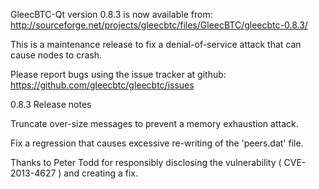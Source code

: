 GleecBTC-Qt version 0.8.3 is now available from:
  http://sourceforge.net/projects/gleecbtc/files/GleecBTC/gleecbtc-0.8.3/

This is a maintenance release to fix a denial-of-service attack that
can cause nodes to crash.

Please report bugs using the issue tracker at github:
  https://github.com/gleecbtc/gleecbtc/issues

0.8.3 Release notes

Truncate over-size messages to prevent a memory exhaustion attack.

Fix a regression that causes excessive re-writing of the 'peers.dat' file.


Thanks to Peter Todd for responsibly disclosing the vulnerability
( CVE-2013-4627 ) and creating a fix.
